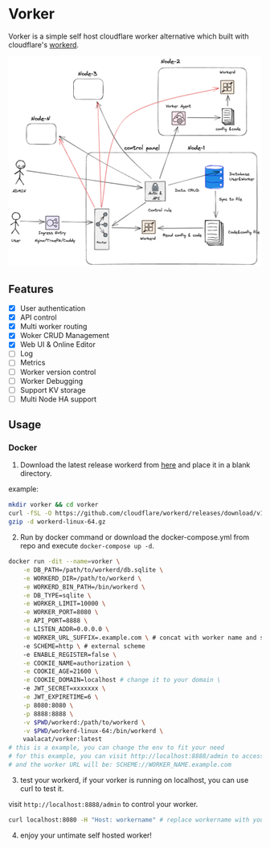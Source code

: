 # Vorker

Vorker is a simple self host cloudflare worker alternative which built with cloudflare's [workerd](https://github.com/cloudflare/workerd).

![](./arch.png)

## Features

- [x] User authentication
- [x] API control
- [x] Multi worker routing
- [x] Woker CRUD Management
- [x] Web UI & Online Editor
- [ ] Log
- [ ] Metrics
- [ ] Worker version control
- [ ] Worker Debugging
- [ ] Support KV storage
- [ ] Multi Node HA support

## Usage

### Docker

1. Download the latest release workerd from [here](https://github.com/cloudflare/workerd/releases/) and place it in a blank directory.

example:
```bash
mkdir vorker && cd vorker
curl -fSL -O https://github.com/cloudflare/workerd/releases/download/v1.20230518.0/workerd-linux-64.gz
gzip -d workerd-linux-64.gz
```

2. Run by docker command or download the docker-compose.yml from repo and execute `docker-compose up -d`.

```bash
docker run -dit --name=vorker \
	-e DB_PATH=/path/to/workerd/db.sqlite \
	-e WORKERD_DIR=/path/to/workerd \
	-e WORKERD_BIN_PATH=/bin/workerd \
	-e DB_TYPE=sqlite \
	-e WORKER_LIMIT=10000 \
	-e WORKER_PORT=8080 \
	-e API_PORT=8888 \
	-e LISTEN_ADDR=0.0.0.0 \
	-e WORKER_URL_SUFFIX=.example.com \ # concat with worker name and scheme
	-e SCHEME=http \ # external scheme
	-e ENABLE_REGISTER=false \
	-e COOKIE_NAME=authorization \
	-e COOKIE_AGE=21600 \
	-e COOKIE_DOMAIN=localhost # change it to your domain \
	-e JWT_SECRET=xxxxxxx \
	-e JWT_EXPIRETIME=6 \
	-p 8080:8080 \
	-p 8888:8888 \
	-v $PWD/workerd:/path/to/workerd \
	-v $PWD/workerd-linux-64:/bin/workerd \
	vaalacat/vorker:latest
# this is a example, you can change the env to fit your need
# for this example, you can visit http://localhost:8888/admin to access the web ui
# and the worker URL will be: SCHEME://WORKER_NAME.example.com
```

3. test your workerd, if your vorker is running on localhost, you can use curl to test it.

visit `http://localhost:8888/admin` to control your worker.

```bash
curl localhost:8080 -H "Host: workername" # replace workername with your worker name
```

4. enjoy your untimate self hosted worker!